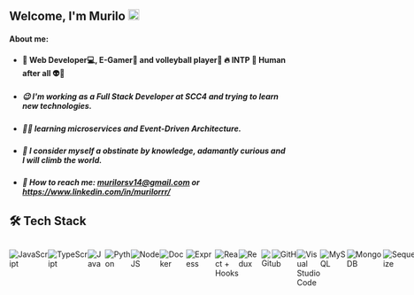 ## Welcome, I'm Murilo <img src="https://github.githubassets.com/images/icons/emoji/unicode/1f44b.png" width='20' height="20">

<h4> About me: </h2>

- #### :purple_heart: Web Developer:computer:, E-Gamer:game_die: and volleyball player🏐 :fire: INTP  :space_invader: Human after all :alien::rocket:

- ##### :wink: I'm working as a Full Stack Developer at SCC4 and trying to learn new technologies.
- ##### 👨‍💻 learning microservices and Event-Driven Architecture.
- #####  <li>:seedling: I consider myself a obstinate by knowledge, adamantly curious and I will climb the world. </li>
- #####  <li> 📮 How to reach me: murilorsv14@gmail.com or https://www.linkedin.com/in/murilorrr/ </li>
	
<h2  style="font-weight: bold">🛠️ Tech Stack</h2>

  
	
<div  style="display: flex; justify-content: space-between">

  

<div style="display: flex" >

  

 ![JavaScript](https://img.shields.io/badge/JavaScript-F7DF1E?style=for-the-badge&logo=javascript&logoColor=black)&nbsp;
	
 ![TypeScript](https://img.shields.io/badge/TypeScript-007ACC?style=for-the-badge&logo=typescript&logoColor=white)&nbsp;
	
 ![Java](https://img.shields.io/badge/Java-000000?style=for-the-badge&logo=java&logoColor=red)&nbsp;
	
 ![Python](https://img.shields.io/badge/python-3670A0?style=for-the-badge&logo=python&logoColor=ffdd54)&nbsp;

 ![NodeJS](https://img.shields.io/badge/Node.js-339933?style=for-the-badge&logo=nodedotjs&logoColor=white)&nbsp;
	
 ![Docker](https://img.shields.io/badge/Docker-0DB7ED?style=for-the-badge&logo=docker&logoColor=white)&nbsp;
	
 ![Express](https://img.shields.io/badge/Express.js-303030?style=for-the-badge&logo=nodedotjs&logoColor=white)&nbsp;

  ![React + Hooks](https://camo.githubusercontent.com/4d157984d8f380b75f34b43d817cfea2449fa369b68190c95c0469368099123c/68747470733a2f2f696d672e736869656c64732e696f2f62616467652f2d52454143542b484f4f4b532d3631444146423f7374796c653d666f722d7468652d6261646765266c6f676f3d7265616374266c6f676f436f6c6f723d626c61636b266c6f676f57696474683d3230)&nbsp;
	
  ![Redux](https://camo.githubusercontent.com/21f7fb67d2c607027a07ac7a39f8cd713e150adafe9714862864d559ccb66b72/68747470733a2f2f696d672e736869656c64732e696f2f62616467652f2d52454455582d3736344142433f7374796c653d666f722d7468652d6261646765266c6f676f3d7265647578266c6f676f436f6c6f723d7768697465266c6f676f57696474683d3230)&nbsp;	


 ![Git](https://img.shields.io/badge/Git-F05032?style=for-the-badge&logo=git&logoColor=white)&nbsp;

 ![GitHub](https://img.shields.io/badge/GitHub-100000?style=for-the-badge&logo=github&logoColor=white)&nbsp;

 ![Visual Studio Code](https://img.shields.io/badge/Visual_Studio_Code-0078D4?style=for-the-badge&logo=visual%20studio%20code&logoColor=white)&nbsp;

 ![MySQL](https://img.shields.io/badge/MySQL-00000F?style=for-the-badge&logo=mysql&logoColor=white)&nbsp;
	
 ![MongoDB](https://img.shields.io/badge/MongoDB-4EA94B?style=for-the-badge&logo=mongodb&logoColor=white)&nbsp;
	
![Sequelize](https://img.shields.io/badge/Sequelize-4169E1?style=for-the-badge&logo=sequelize&logoColor=yellow)&nbsp;
	
![Heroku](https://img.shields.io/badge/Heroku-6567a5?style=for-the-badge&logo=heroku&logoColor=black)&nbsp;
	
<!--  ![](https://img.shields.io/badge/-F7DF1E?style=for-the-badge&logo=&logoColor=black)&nbsp; -->


  

</div>

For curriculum and contact information, visit: [![Linkedin Badge](https://img.shields.io/badge/-murilorrr-blue?style=flat-square&logo=Linkedin&logoColor=white&link=https://www.linkedin.com/in/murilorrr/)](https://www.linkedin.com/in/murilorrr/)




<div >
  <img height="150em" src="https://github-readme-stats.vercel.app/api?username=murilorsv14&show_icons=true&theme=dracula&include_all_commits=true&count_private=true&icon_color=2FC18C&title_color=2FC18C&bg_color=1A1D21"/>
  <img height="150em" src="https://github-readme-stats.vercel.app/api/top-langs/?username=murilorsv14&layout=compact&langs_count=7&theme=dracula&title_color=2FC18C&bg_color=1A1D21"/>
</div>	
 <br>


 <p></p> 
 
## **Github Trophies**

[![trophy](https://github-profile-trophy.vercel.app/?username=murilorsv14&theme=onedark&column=9&margin-w=2&margin-h=2&no-frame=true)](https://github.com/murilorsv14/github-profile-trophy)
How to reach me: murilorsv14@gmail.com or https://www.linkedin.com/in/murilorrr/ </li>

![Profile views](https://gpvc.arturio.dev/murilorsv14)

:construction: 
Still working on this page...
